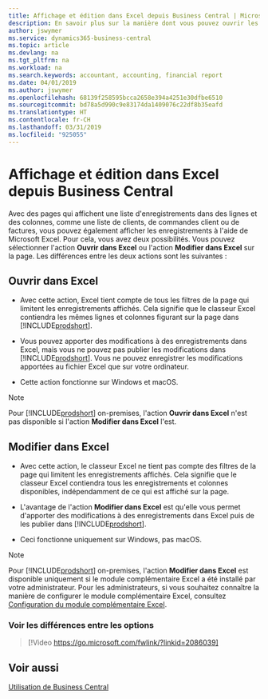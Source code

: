 ```yaml
---
title: Affichage et édition dans Excel depuis Business Central | Microsoft Docs
description: En savoir plus sur la manière dont vous pouvez ouvrir les pages dans Microsoft Excel à partir de Business Central pour une meilleure analyse de données.
author: jswymer
ms.service: dynamics365-business-central
ms.topic: article
ms.devlang: na
ms.tgt_pltfrm: na
ms.workload: na
ms.search.keywords: accountant, accounting, financial report
ms.date: 04/01/2019
ms.author: jswymer
ms.openlocfilehash: 68139f258595bcca2658e394a4251e30dfbe6510
ms.sourcegitcommit: bd78a5d990c9e83174da1409076c22df8b35eafd
ms.translationtype: HT
ms.contentlocale: fr-CH
ms.lasthandoff: 03/31/2019
ms.locfileid: "925055"
---
```

# <a name="viewing-and-editing-in-excel-from-business-central"></a>Affichage et édition dans Excel depuis Business Central 

Avec des pages qui affichent une liste d'enregistrements dans des lignes et des colonnes, comme une liste de clients, de commandes client ou de factures, vous pouvez également afficher les enregistrements à l'aide de Microsoft Excel. Pour cela, vous avez deux possibilités. Vous pouvez sélectionner l'action **Ouvrir dans Excel** ou l'action **Modifier dans Excel** sur la page. Les différences entre les deux actions sont les suivantes :  

## <a name="open-in-excel"></a>Ouvrir dans Excel

-    Avec cette action, Excel tient compte de tous les filtres de la page qui limitent les enregistrements affichés. Cela signifie que le classeur Excel contiendra les mêmes lignes et colonnes figurant sur la page dans [!INCLUDE[prodshort](includes/prodshort.md)].

-    Vous pouvez apporter des modifications à des enregistrements dans Excel, mais vous ne pouvez pas publier les modifications dans [!INCLUDE[prodshort](includes/prodshort.md)]. Vous ne pouvez enregistrer les modifications apportées au fichier Excel que sur votre ordinateur. 

-    Cette action fonctionne sur Windows et macOS. 

>[!NOTE]
>Pour [!INCLUDE[prodshort](includes/prodshort.md)] on-premises, l'action **Ouvrir dans Excel** n'est pas disponible si l'action **Modifier dans Excel** l'est.

## <a name="edit-in-excel"></a>Modifier dans Excel

-    Avec cette action, le classeur Excel ne tient pas compte des filtres de la page qui limitent les enregistrements affichés. Cela signifie que le classeur Excel contiendra tous les enregistrements et colonnes disponibles, indépendamment de ce qui est affiché sur la page. 

-    L'avantage de l'action **Modifier dans Excel** est qu'elle vous permet d'apporter des modifications à des enregistrements dans Excel puis de les publier dans [!INCLUDE[prodshort](includes/prodshort.md)].

-    Ceci fonctionne uniquement sur Windows, pas macOS.

>[!NOTE]
>Pour [!INCLUDE[prodshort](includes/prodshort.md)] on-premises, l'action **Modifier dans Excel** est disponible uniquement si le module complémentaire Excel a été installé par votre administrateur. Pour les administrateurs, si vous souhaitez connaître la manière de configurer le module complémentaire Excel, consultez [Configuration du module complémentaire Excel](https://docs.microsoft.com/en-us/dynamics365/business-central/dev-itpro/administration/configuring-excel-addin).

### <a name="see-the-differences-between-the-options"></a>Voir les différences entre les options 
> [!Video https://go.microsoft.com/fwlink/?linkid=2086039]

## <a name="see-also"></a>Voir aussi
[Utilisation de Business Central](ui-work-product.md)  
